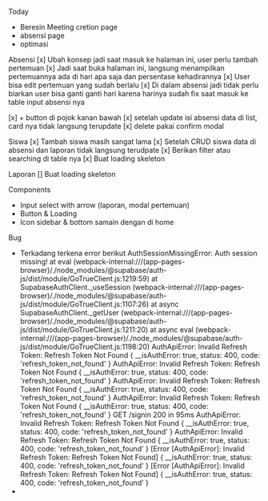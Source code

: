 
Today 
- Beresin Meeting cretion page
- absensi page 
- optimasi

Absensi
[x] Ubah konsep jadi saat masuk ke halaman ini, user perlu tambah pertemuan
[x] Jadi saat buka halaman ini, langsung menampilkan pertemuannya ada di hari apa saja dan persentase kehadirannya
[x] User bisa edit pertemuan yang sudah berlalu
[x] Di dalam absensi jadi tidak perlu biarkan user bisa ganti ganti hari karena harinya sudah fix saat masuk ke table input absensi nya

[x] + button di pojok kanan bawah
[x] setelah update isi absensi data di list, card nya tidak langsung terupdate
[x] delete pakai confirm modal

Siswa
[x] Tambah siswa masih sangat lama
[x] Setelah CRUD siswa data di absensi dan laporan tidak langsung terudpate
[x] Berikan filter atau searching di table nya
[x] Buat loading skeleton

Laporan
[] Buat loading skeleton

Components
- Input select with arrow (laporan, modal pertemuan)
- Button & Loading
- Icon sidebar & bottom samain dengan di home

Bug
- Terkadang terkena error berikut
AuthSessionMissingError: Auth session missing!
    at eval (webpack-internal:///(app-pages-browser)/./node_modules/@supabase/auth-js/dist/module/GoTrueClient.js:1219:59)
    at SupabaseAuthClient._useSession (webpack-internal:///(app-pages-browser)/./node_modules/@supabase/auth-js/dist/module/GoTrueClient.js:1107:26)
    at async SupabaseAuthClient._getUser (webpack-internal:///(app-pages-browser)/./node_modules/@supabase/auth-js/dist/module/GoTrueClient.js:1211:20)
    at async eval (webpack-internal:///(app-pages-browser)/./node_modules/@supabase/auth-js/dist/module/GoTrueClient.js:1198:20)
AuthApiError: Invalid Refresh Token: Refresh Token Not Found {
  __isAuthError: true,
  status: 400,
  code: 'refresh_token_not_found'
}
AuthApiError: Invalid Refresh Token: Refresh Token Not Found {
  __isAuthError: true,
  status: 400,
  code: 'refresh_token_not_found'
}
AuthApiError: Invalid Refresh Token: Refresh Token Not Found {
  __isAuthError: true,
  status: 400,
  code: 'refresh_token_not_found'
}
AuthApiError: Invalid Refresh Token: Refresh Token Not Found {
  __isAuthError: true,
  status: 400,
  code: 'refresh_token_not_found'
}
 GET /signin 200 in 95ms
AuthApiError: Invalid Refresh Token: Refresh Token Not Found {
  __isAuthError: true,
  status: 400,
  code: 'refresh_token_not_found'
}
AuthApiError: Invalid Refresh Token: Refresh Token Not Found {
  __isAuthError: true,
  status: 400,
  code: 'refresh_token_not_found'
}
[Error [AuthApiError]: Invalid Refresh Token: Refresh Token Not Found] {
  __isAuthError: true,
  status: 400,
  code: 'refresh_token_not_found'
}
[Error [AuthApiError]: Invalid Refresh Token: Refresh Token Not Found] {
  __isAuthError: true,
  status: 400,
  code: 'refresh_token_not_found'
}
- 
